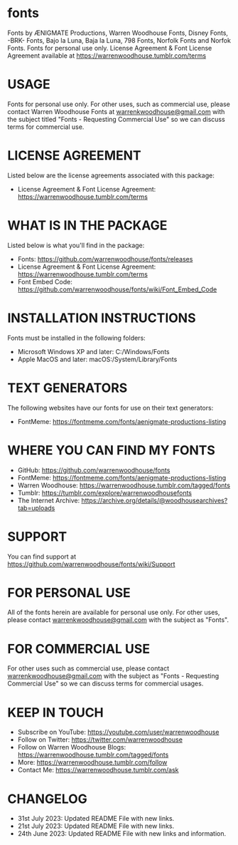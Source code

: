 # fonts
Fonts by ÆNIGMATE Productions, Warren Woodhouse Fonts, Disney Fonts, -BRK- Fonts, Bajo la Luna, Baja la Luna, 798 Fonts, Norfolk Fonts and Norfok Fonts. Fonts for personal use only. License Agreement & Font License Agreement available at https://warrenwoodhouse.tumblr.com/terms

# USAGE
Fonts for personal use only. For other uses, such as commercial use, please contact Warren Woodhouse Fonts at warrenkwoodhouse@gmail.com with the subject titled "Fonts - Requesting Commercial Use" so we can discuss terms for commercial use.

# LICENSE AGREEMENT
Listed below are the license agreements associated with this package:

* License Agreement & Font License Agreement: https://warrenwoodhouse.tumblr.com/terms

# WHAT IS IN THE PACKAGE
Listed below is what you'll find in the package:

* Fonts: https://github.com/warrenwoodhouse/fonts/releases
* License Agreement & Font License Agreement: https://warrenwoodhouse.tumblr.com/terms
* Font Embed Code: https://github.com/warrenwoodhouse/fonts/wiki/Font_Embed_Code

# INSTALLATION INSTRUCTIONS
Fonts must be installed in the following folders:

* Microsoft Windows XP and later: C:/Windows/Fonts
* Apple MacOS and later: macOS:/System/Library/Fonts

# TEXT GENERATORS
The following websites have our fonts for use on their text generators:

* FontMeme: https://fontmeme.com/fonts/aenigmate-productions-listing

# WHERE YOU CAN FIND MY FONTS
* GitHub: https://github.com/warrenwoodhouse/fonts
* FontMeme: https://fontmeme.com/fonts/aenigmate-productions-listing
* Warren Woodhouse: https://warrenwoodhouse.tumblr.com/tagged/fonts
* Tumblr: https://tumblr.com/explore/warrenwoodhousefonts
* The Internet Archive: https://archive.org/details/@woodhousearchives?tab=uploads

# SUPPORT
You can find support at https://github.com/warrenwoodhouse/fonts/wiki/Support

# FOR PERSONAL USE
All of the fonts herein are available for personal use only. For other uses, please contact warrenkwoodhouse@gmail.com with the subject as "Fonts".

# FOR COMMERCIAL USE
For other uses such as commercial use, please contact warrenkwoodhouse@gmail.com with the subject as "Fonts - Requesting Commercial Use" so we can discuss terms for commercial usages.

# KEEP IN TOUCH
* Subscribe on YouTube: https://youtube.com/user/warrenwoodhouse
* Follow on Twitter: https://twitter.com/warrenwoodhouse
* Follow on Warren Woodhouse Blogs: https://warrenwoodhouse.tumblr.com/tagged/fonts
* More: https://warrenwoodhouse.tumblr.com/follow
* Contact Me: https://warrenwoodhouse.tumblr.com/ask

# CHANGELOG
* 31st July 2023: Updated README File with new links.
* 21st July 2023: Updated README File with new links.
* 24th June 2023: Updated README File with new links and information.
